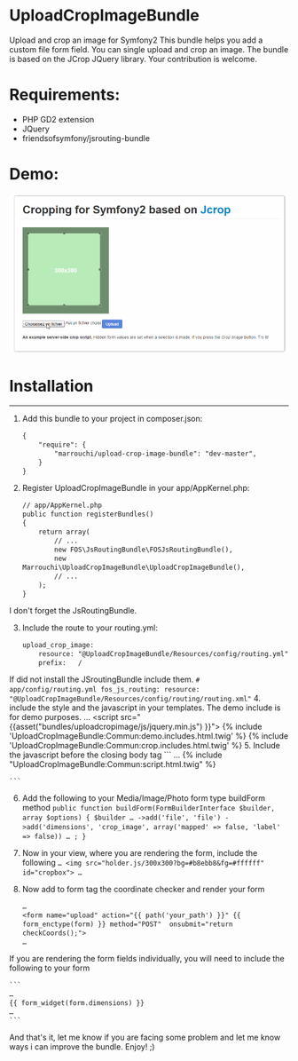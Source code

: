 # UploadCropImageBundle
Upload and crop an image for Symfony2
This bundle helps you add a custom file form field. You can single upload and crop an image. The bundle is based on the JCrop JQuery library.
Your contribution is welcome.

# Requirements:
- PHP GD2 extension
- JQuery
- friendsofsymfony/jsrouting-bundle

# Demo:
![Animated GIF demo](https://raw.githubusercontent.com/anis-marrouchi/UploadCropImageBundle/master/Resources/doc/images/crop.gif)

# Installation
------------

1. Add this bundle to your project in composer.json:

	```
    {
        "require": {
            "marrouchi/upload-crop-image-bundle": "dev-master",
        }
    }
    ```
2. Register UploadCropImageBundle in your app/AppKernel.php:

    ```
    // app/AppKernel.php
    public function registerBundles()
    {
        return array(
            // ...
            new FOS\JsRoutingBundle\FOSJsRoutingBundle(),
            new Marrouchi\UploadCropImageBundle\UploadCropImageBundle(),
            // ...
        );
    }
    ```
I don't forget the JsRoutingBundle.

3. Include the route to your routing.yml:

    ```
    upload_crop_image:
        resource: "@UploadCropImageBundle/Resources/config/routing.yml"
        prefix:   /
    ```
 If did not install the JSroutingBundle include them.
    ```
    # app/config/routing.yml
    fos_js_routing:
    	resource: "@UploadCropImageBundle/Resources/config/routing/routing.xml"
    ```
4. include the style and the javascript in your templates. The demo include is for demo purposes.
        <head>
        …
        <script src="{{asset("bundles/uploadcropimage/js/jquery.min.js") }}"></script>
        <script src="{{ asset('bundles/fosjsrouting/js/router.js') }}"></script>
        <script src="{{ path('fos_js_routing_js', {'callback': 'fos.Router.setData'}) }}"></script>
        {% include 'UploadCropImageBundle:Commun:demo.includes.html.twig' %}
        {% include 'UploadCropImageBundle:Commun:crop.includes.html.twig' %}
    </head>
5. Include the javascript before the closing body tag
	```
	<body>
        …
	{% include "UploadCropImageBundle:Commun:script.html.twig" %}
	</body>

	```
6. Add the following to your Media/Image/Photo form type buildForm method
        ```
public function buildForm(FormBuilderInterface $builder, array $options) {
        $builder
                …
                ->add('file', 'file')
                ->add('dimensions', 'crop_image', array('mapped' => false, 'label' => false))
                …
        ;
    }
        ```
7. Now in your view, where you are rendering the form, include the following
       ```
       …
       <img src="holder.js/300x300?bg=#b8ebb8&fg=#ffffff" id="cropbox">
       …
       ```
8. Now add to form tag the coordinate checker and render your form

    ```
    …
    <form name="upload" action="{{ path('your_path') }}" {{ form_enctype(form) }} method="POST"  onsubmit="return checkCoords();">
    …
    ```
If you are rendering the form fields individually, you will need to include the following to your form

    ```
    …
    {{ form_widget(form.dimensions) }}
    …
    ```
And that's it, let me know if you are facing some problem and let me know ways i can improve the bundle. Enjoy! ;)